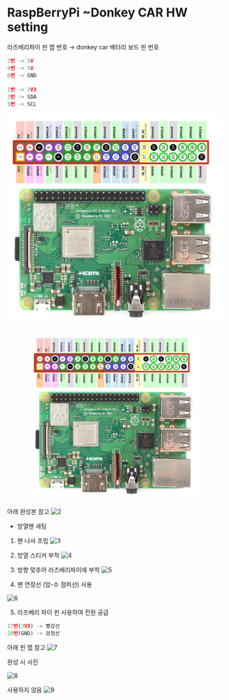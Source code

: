 # RaspBerryPi ~Donkey CAR HW setting

라즈베리파이 핀 맵 번호 → donkey car 배터리 보드 핀 번호

```jsx
2번 -> 5V
4번 -> 5V
6번 -> GND

1번 -> 3V3
3번 -> SDA
5번 -> SCL
```

![1](img/1.png)
<p align="center">
  <img src="img/1.png" alt="1" width="400" />
</p>

아래 완성본 참고
![2](https://github.com/user-attachments/assets/2194190c-be9a-4126-9732-0feb3a417cb5)


- 방열팬 세팅

1. 팬 나사 조립
![3](https://github.com/user-attachments/assets/ec31dcc0-3adf-4b44-b901-485b11406a17)


2. 방열 스티커 부착
![4](https://github.com/user-attachments/assets/0b1b73ef-981a-446c-ae86-6fc7ce6166de)


3. 방향 맞추어 라즈베리파이에 부착
![5](https://github.com/user-attachments/assets/49293cd2-1d44-4ec0-9c22-edc6a3aacf83)


4. 팬 연장선 (암-수 점퍼선) 사용

![6](https://github.com/user-attachments/assets/401c8afa-1407-4a02-bb59-a3a74d92978a)

5. 라즈베리 파이 핀 사용하여 전원 공급
```jsx
17번(3V3) -> 빨강선
20번(GND) -> 검정선
```

아래 핀 맵 참고
![7](https://github.com/user-attachments/assets/76a9cab0-d317-496b-9810-945a5a58bbcc)


완성 시 사진

![8](https://github.com/user-attachments/assets/85b061d6-f5a5-43f1-9a88-7fb86ba54250)


사용하지 않음
![9](https://github.com/user-attachments/assets/0a5266a3-7d56-4c95-b945-e558ee1bef06)

